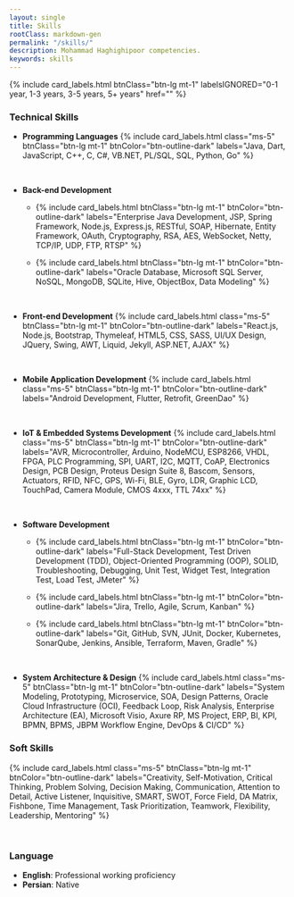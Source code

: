 ```yaml
---
layout: single
title: Skills
rootClass: markdown-gen
permalink: "/skills/"
description: Mohammad Haghighipoor competencies.
keywords: skills
---
```


{% include card_labels.html btnClass="btn-lg mt-1" 
    labelsIGNORED="0-1 year, 1-3 years, 3-5 years, 5+ years" href="" %}

### Technical Skills

- **Programming Languages**
{% include card_labels.html class="ms-5" btnClass="btn-lg mt-1" btnColor="btn-outline-dark"
    labels="Java, Dart, JavaScript, C++, C, C#, VB.NET, PL/SQL, SQL, Python, Go" %}

<br>

- **Back-end Development**
    - {% include card_labels.html btnClass="btn-lg mt-1" btnColor="btn-outline-dark"
        labels="Enterprise Java Development, JSP, Spring Framework, Node.js, Express.js, RESTful, SOAP, Hibernate, Entity Framework, OAuth, Cryptography, RSA, AES, WebSocket, Netty, TCP/IP, UDP, FTP, RTSP" %}

    - {% include card_labels.html btnClass="btn-lg mt-1" btnColor="btn-outline-dark"
        labels="Oracle Database, Microsoft SQL Server, NoSQL, MongoDB, SQLite, Hive, ObjectBox, Data Modeling" %}

<br>

- **Front-end Development**
{% include card_labels.html class="ms-5" btnClass="btn-lg mt-1" btnColor="btn-outline-dark"
    labels="React.js, Node.js, Bootstrap, Thymeleaf, HTML5, CSS, SASS, UI/UX Design, JQuery, Swing, AWT, Liquid, Jekyll, ASP.NET, AJAX" %}

<br>

- **Mobile Application Development**
{% include card_labels.html class="ms-5" btnClass="btn-lg mt-1" btnColor="btn-outline-dark"
    labels="Android Development, Flutter, Retrofit, GreenDao" %}

<br>

- **IoT & Embedded Systems Development**
{% include card_labels.html class="ms-5" btnClass="btn-lg mt-1" btnColor="btn-outline-dark"
    labels="AVR, Microcontroller, Arduino, NodeMCU, ESP8266, VHDL, FPGA, PLC Programming, SPI, UART, I2C, MQTT, CoAP, Electronics Design, PCB Design, Proteus Design Suite 8, Bascom, Sensors, Actuators, RFID, NFC, GPS, Wi-Fi, BLE, Gyro, LDR, Graphic LCD, TouchPad, Camera Module, CMOS 4xxx, TTL 74xx" %}

<br>

- **Software Development**
    - {% include card_labels.html btnClass="btn-lg mt-1" btnColor="btn-outline-dark"
    labels="Full-Stack Development, Test Driven Development (TDD), Object-Oriented Programming (OOP), SOLID, Troubleshooting, Debugging, Unit Test, Widget Test, Integration Test, Load Test, JMeter" %}

    - {% include card_labels.html btnClass="btn-lg mt-1" btnColor="btn-outline-dark"
    labels="Jira, Trello, Agile, Scrum, Kanban" %}
    
    - {% include card_labels.html btnClass="btn-lg mt-1" btnColor="btn-outline-dark"
    labels="Git, GitHub, SVN, JUnit, Docker, Kubernetes, SonarQube, Jenkins, Ansible, Terraform, Maven, Gradle" %}

<br>

- **System Architecture & Design**
{% include card_labels.html class="ms-5" btnClass="btn-lg mt-1" btnColor="btn-outline-dark"
    labels="System Modeling, Prototyping, Microservice, SOA, Design Patterns, Oracle Cloud Infrastructure (OCI), Feedback Loop, Risk Analysis, Enterprise Architecture (EA), Microsoft Visio, Axure RP, MS Project, ERP, BI, KPI, BPMN, BPMS, JBPM Workflow Engine, DevOps & CI/CD" %}


### Soft Skills
{% include card_labels.html class="ms-5" btnClass="btn-lg mt-1" btnColor="btn-outline-dark"
labels="Creativity, Self-Motivation, Critical Thinking, Problem Solving, Decision Making, Communication, Attention to Detail, Active Listener, Inquisitive, SMART, SWOT, Force Field, DA Matrix, Fishbone, Time Management, Task Prioritization, Teamwork, Flexibility, Leadership, Mentoring" %}

<br>


### Language
- **English**: Professional working proficiency
- **Persian**: Native
